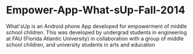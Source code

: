 Empower-App-What-sUp-Fall-2014
==============================

What'sUp is an Android phone App developed for empowerment of middle school children. This was developed by undergrad students in engineering at FAU (Florida Atlantic University) in collaboration with a group of middle school children, and university students in arts and education
